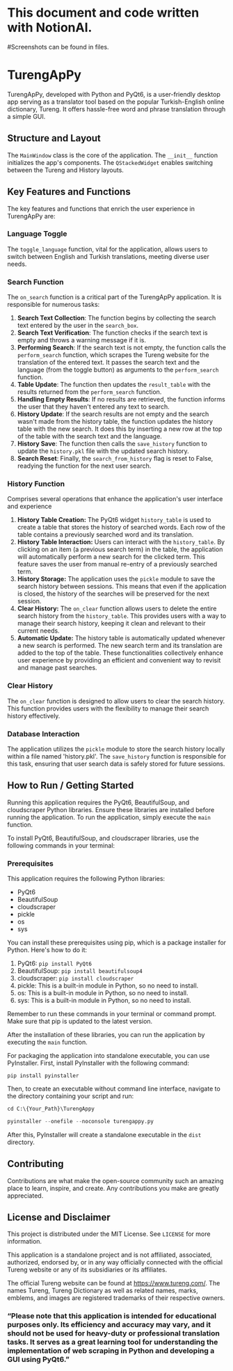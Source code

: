 # This document and code written with NotionAI.

#Screenshots can be found in files.

# TurengApPy
TurengApPy, developed with Python and PyQt6, is a user-friendly desktop app serving as a translator tool based on the popular Turkish-English online dictionary, Tureng. It offers hassle-free word and phrase translation through a simple GUI.

## Structure and Layout
The `MainWindow` class is the core of the application. The `__init__` function initializes the app's components. The `QStackedWidget` enables switching between the Tureng and History layouts.

## Key Features and Functions
The key features and functions that enrich the user experience in TurengApPy are:
### Language Toggle
The `toggle_language` function, vital for the application, allows users to switch between English and Turkish translations, meeting diverse user needs.
### Search Function
The `on_search` function is a critical part of the TurengApPy application. It is responsible for numerous tasks:
1. **Search Text Collection**: The function begins by collecting the search text entered by the user in the `search_box`.
2. **Search Text Verification**: The function checks if the search text is empty and throws a warning message if it is.
3. **Performing Search**: If the search text is not empty, the function calls the `perform_search` function, which scrapes the Tureng website for the translation of the entered text. It passes the search text and the language (from the toggle button) as arguments to the `perform_search` function.
4. **Table Update**: The function then updates the `result_table` with the results returned from the `perform_search` function.
5. **Handling Empty Results**: If no results are retrieved, the function informs the user that they haven't entered any text to search.
6. **History Update**: If the search results are not empty and the search wasn't made from the history table, the function updates the history table with the new search. It does this by inserting a new row at the top of the table with the search text and the language.
7. **History Save**: The function then calls the `save_history` function to update the `history.pkl` file with the updated search history.
8. **Search Reset**: Finally, the `search_from_history` flag is reset to False, readying the function for the next user search.
### History Function
Comprises several operations that enhance the application's user interface and experience
1. **History Table Creation:** The PyQt6 widget `history_table` is used to create a table that stores the history of searched words. Each row of the table contains a previously searched word and its translation.
2. **History Table Interaction:** Users can interact with the `history_table`. By clicking on an item (a previous search term) in the table, the application will automatically perform a new search for the clicked term. This feature saves the user from manual re-entry of a previously searched term.
3. **History Storage:** The application uses the `pickle` module to save the search history between sessions. This means that even if the application is closed, the history of the searches will be preserved for the next session.
4. **Clear History:** The `on_clear` function allows users to delete the entire search history from the `history_table`. This provides users with a way to manage their search history, keeping it clean and relevant to their current needs.
5. **Automatic Update:** The history table is automatically updated whenever a new search is performed. The new search term and its translation are added to the top of the table.
These functionalities collectively enhance user experience by providing an efficient and convenient way to revisit and manage past searches.
### Clear History
The `on_clear` function is designed to allow users to clear the search history. This function provides users with the flexibility to manage their search history effectively.
### Database Interaction
The application utilizes the `pickle` module to store the search history locally within a file named 'history.pkl'. The `save_history` function is responsible for this task, ensuring that user search data is safely stored for future sessions.

## How to Run / Getting Started

Running this application requires the PyQt6, BeautifulSoup, and cloudscraper Python libraries. Ensure these libraries are installed before running the application. To run the application, simply execute the `main` function.

To install PyQt6, BeautifulSoup, and cloudscraper libraries, use the following commands in your terminal:

### Prerequisites
This application requires the following Python libraries:

- PyQt6
- BeautifulSoup
- cloudscraper
- pickle
- os
- sys

You can install these prerequisites using pip, which is a package installer for Python. Here's how to do it:

1. PyQt6: `pip install PyQt6`
2. BeautifulSoup: `pip install beautifulsoup4`
3. cloudscraper: `pip install cloudscraper`
4. pickle: This is a built-in module in Python, so no need to install.
5. os: This is a built-in module in Python, so no need to install.
6. sys: This is a built-in module in Python, so no need to install.

Remember to run these commands in your terminal or command prompt. Make sure that pip is updated to the latest version.

After the installation of these libraries, you can run the application by executing the `main` function.

For packaging the application into standalone executable, you can use PyInstaller. 
First, install PyInstaller with the following command:
```
pip install pyinstaller

```
Then, to create an executable without command line interface, navigate to the directory containing your script and run:
```python
cd C:\{Your_Path}\TurengAppy
```
```python
pyinstaller --onefile --noconsole turengappy.py
```
After this, PyInstaller will create a standalone executable in the `dist` directory.

## Contributing

Contributions are what make the open-source community such an amazing place to learn, inspire, and create. Any contributions you make are greatly appreciated.

## License and Disclaimer

This project is distributed under the MIT License. See `LICENSE` for more information.

This application is a standalone project and is not affiliated, associated, authorized, endorsed by, or in any way officially connected with the official Tureng website or any of its subsidiaries or its affiliates.

The official Tureng website can be found at https://www.tureng.com/. The names Tureng, Tureng Dictionary as well as related names, marks, emblems, and images are registered trademarks of their respective owners.

### “Please note that this application is intended for educational purposes only. Its efficiency and accuracy may vary, and it should not be used for heavy-duty or professional translation tasks. It serves as a great learning tool for understanding the implementation of web scraping in Python and developing a GUI using PyQt6.”
